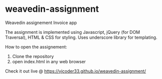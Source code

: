 # weavedin-assignment
Weavedin assignement Invoice app

The assignment is implemented using Javascript, jQuery (for DOM Traversal), HTML & CSS for styling. Uses underscore library for templating.

How to open the assignement:
1) Clone the repository
2) open index.html in any web browser


Check it out live @ https://vjcoder33.github.io/weavedin-assignment/
